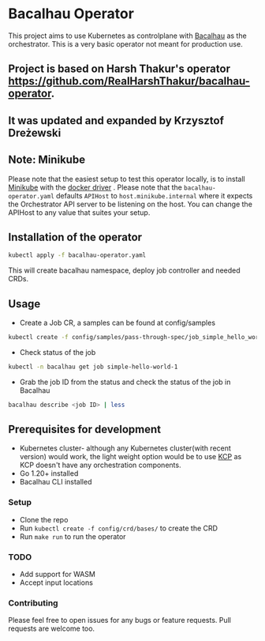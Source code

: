 # Bacalhau Operator

This project aims to use Kubernetes as controlplane with [Bacalhau](https://docs.bacalhau.org/) as the orchestrator. This is a very basic operator not meant for production use.

## Project is based on Harsh Thakur's operator https://github.com/RealHarshThakur/bacalhau-operator. 
## It was updated and expanded by Krzysztof Dreżewski

## Note: Minikube
Please note that the easiest setup to test this operator locally, is to install [Minikube](https://minikube.sigs.k8s.io/docs/start/?arch=%2Fmacos%2Farm64%2Fstable%2Fhomebrew) with the [docker driver](https://minikube.sigs.k8s.io/docs/drivers/docker/) . 
Please note that the `bacalhau-operator.yaml` defaults `APIHost` to `host.minikube.internal` where it expects the Orchestrator API server to be listening on the host. You can change the APIHost to any value that suites your setup.


## Installation of the operator
```bash
kubectl apply -f bacalhau-operator.yaml
```
This will create bacalhau namespace, deploy job controller and needed CRDs.

## Usage

* Create a Job CR, a samples can be found at config/samples
```bash
kubectl create -f config/samples/pass-through-spec/job_simple_hello_world.yaml
````

* Check status of the job
```bash
kubectl -n bacalhau get job simple-hello-world-1
```

* Grab the job ID from the status and check the status of the job in Bacalhau
```bash
bacalhau describe <job ID> | less
```

## Prerequisites for development
* Kubernetes cluster- although any Kubernetes cluster(with recent version) would work, the light weight option would be to use [KCP](https://github.com/kcp-dev/kcp) as KCP doesn't have any orchestration components.
* Go 1.20+ installed 
* Bacalhau CLI installed

### Setup
* Clone the repo
* Run `kubectl create -f config/crd/bases/` to create the CRD
* Run `make run` to run the operator

### TODO
* Add support for WASM
* Accept input locations


### Contributing
Please feel free to open issues for any bugs or feature requests. Pull requests are welcome too.
